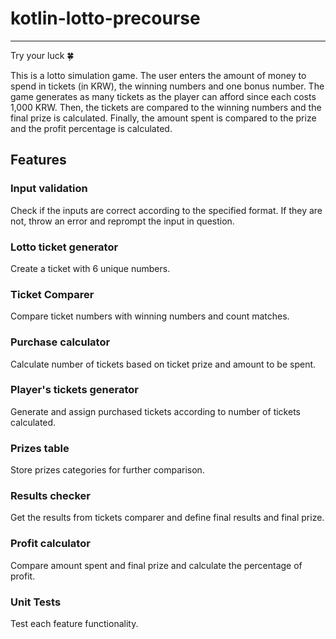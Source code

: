 # kotlin-lotto-precourse
___

Try your luck 🍀

This is a lotto simulation game. The user enters the amount of money to spend in tickets (in KRW), the winning numbers and one bonus number. The game generates as many tickets as the player can afford since each costs 1,000 KRW. Then, the tickets are compared to the winning numbers and the final prize is calculated. Finally, the amount spent is compared to the prize and the profit percentage is calculated.

## Features

### Input validation
Check if the inputs are correct according to the specified format. If they are not, throw an error and reprompt the input in question.

### Lotto ticket generator
Create a ticket with 6 unique numbers.

### Ticket Comparer
Compare ticket numbers with winning numbers and count matches.

### Purchase calculator
Calculate number of tickets based on ticket prize and amount to be spent.

### Player's tickets generator
Generate and assign purchased tickets according to number of tickets calculated.

### Prizes table
Store prizes categories for further comparison.

### Results checker
Get the results from tickets comparer and define final results and final prize.

### Profit calculator
Compare amount spent and final prize and calculate the percentage of profit.

### Unit Tests
Test each feature functionality. 
